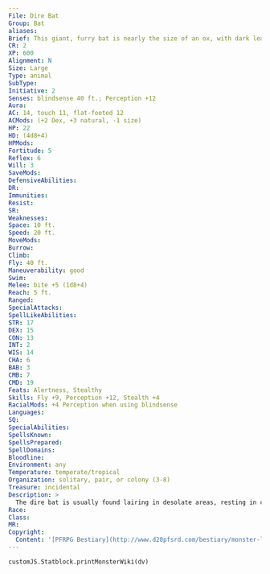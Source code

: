 ```yaml
---
File: Dire Bat
Group: Bat
aliases: 
Brief: This giant, furry bat is nearly the size of an ox, with dark leathery wings that open wider than two men with arms outstretched.
CR: 2
XP: 600
Alignment: N
Size: Large
Type: animal
SubType: 
Initiative: 2
Senses: blindsense 40 ft.; Perception +12
Aura: 
AC: 14, touch 11, flat-footed 12
ACMods: (+2 Dex, +3 natural, -1 size)
HP: 22
HD: (4d8+4)
HPMods: 
Fortitude: 5
Reflex: 6
Will: 3
SaveMods: 
DefensiveAbilities: 
DR: 
Immunities: 
Resist: 
SR: 
Weaknesses: 
Space: 10 ft.
Speed: 20 ft.
MoveMods: 
Burrow: 
Climb: 
Fly: 40 ft.
Maneuverability: good
Swim: 
Melee: bite +5 (1d8+4)
Reach: 5 ft.
Ranged: 
SpecialAttacks: 
SpellLikeAbilities: 
STR: 17
DEX: 15
CON: 13
INT: 2
WIS: 14
CHA: 6
BAB: 3
CMB: 7
CMD: 19
Feats: Alertness, Stealthy
Skills: Fly +9, Perception +12, Stealth +4
RacialMods: +4 Perception when using blindsense
Languages: 
SQ: 
SpecialAbilities: 
SpellsKnown: 
SpellsPrepared: 
SpellDomains: 
Bloodline: 
Environment: any
Temperature: temperate/tropical
Organization: solitary, pair, or colony (3-8)
Treasure: incidental
Description: >
  The dire bat is usually found lairing in desolate areas, resting in caves or other secluded areas during the day and taking to the skies in search of prey at night. This immense creature has an average wingspan of 15 feet and weighs roughly 200 pounds. The dire bat generally doesn't shelter in groups larger than eight, often living a solitary life. A dire bat prefers feeding on livestock and herd animals. Dire Bat Animal Companion Starting Statistics: Size Medium; Speed 20 ft., fly 40 ft. (good); AC +0 natural armor; Attack bite (1d6); Ability Scores Str 9, Dex 17, Con 9, Int 2, Wis 14, Cha 6; Special Qualities blindsense 40 ft. 7th-Level Advancement: Size Large; AC +3 natural armor; Attack bite (1d8); Ability Scores Str +8, Dex -2, Con +4.
Race: 
Class: 
MR: 
Copyright:
  Content: '[PFRPG Bestiary](http://www.d20pfsrd.com/bestiary/monster-listings/animals/bat/dire-bat)'
---
```

```dataviewjs
customJS.Statblock.printMonsterWiki(dv)
```
